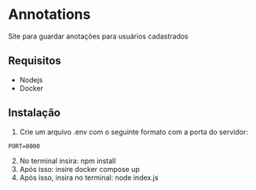 # Annotations
Site para guardar anotações para usuários cadastrados

## Requisitos
- Nodejs
- Docker

## Instalação
1. Crie um arquivo .env com o seguinte formato com a porta do servidor:
```
PORT=8000
```
2. No terminal insira: npm install
3. Após isso: insire docker compose up 
4. Após isso, insira no terminal: node index.js
